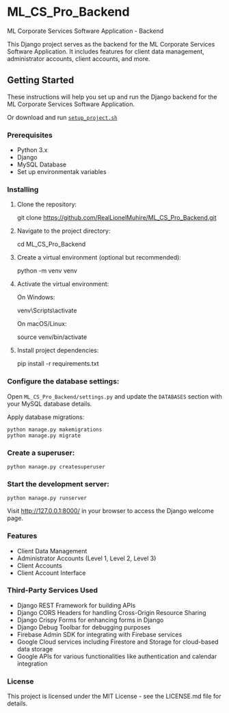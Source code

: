# ML_CS_Pro_Backend

ML Corporate Services Software Application - Backend

This Django project serves as the backend for the ML Corporate Services Software Application. It includes features for client data management, administrator accounts, client accounts, and more.

## Getting Started

These instructions will help you set up and run the Django backend for the ML Corporate Services Software Application.

Or download and run [`setup_project.sh`](./setup_project.sh)

### Prerequisites

- Python 3.x
- Django
- MySQL Database
- Set up environmentak variables

### Installing

1. Clone the repository:

    git clone https://github.com/RealLionelMuhire/ML_CS_Pro_Backend.git

2. Navigate to the project directory:

    cd ML_CS_Pro_Backend

3. Create a virtual environment (optional but recommended):

    python -m venv venv

4. Activate the virtual environment:

   On Windows:

    venv\Scripts\activate

   On macOS/Linux:

    source venv/bin/activate

5. Install project dependencies:

    pip install -r requirements.txt

### Configure the database settings:

   Open `ML_CS_Pro_Backend/settings.py` and update the `DATABASES` section with your MySQL database details.

   Apply database migrations:

    python manage.py makemigrations
    python manage.py migrate

### Create a superuser:

    python manage.py createsuperuser

### Start the development server:

    python manage.py runserver

   Visit http://127.0.0.1:8000/ in your browser to access the Django welcome page.

### Features

- Client Data Management
- Administrator Accounts (Level 1, Level 2, Level 3)
- Client Accounts
- Client Account Interface

### Third-Party Services Used

- Django REST Framework for building APIs
- Django CORS Headers for handling Cross-Origin Resource Sharing
- Django Crispy Forms for enhancing forms in Django
- Django Debug Toolbar for debugging purposes
- Firebase Admin SDK for integrating with Firebase services
- Google Cloud services including Firestore and Storage for cloud-based data storage
- Google APIs for various functionalities like authentication and calendar integration

### License

This project is licensed under the MIT License - see the LICENSE.md file for details.

